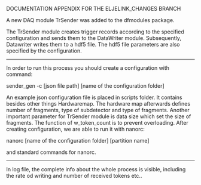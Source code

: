 DOCUMENTATION APPENDIX FOR THE ELJELINK_CHANGES BRANCH

A new DAQ module TrSender was added to the dfmodules package. 

The TrSender module creates trigger records according to the specified configuration and sends them to the DataWriter module. Subsequently, Datawriter writes them to a hdf5 file. The hdf5 file parameters are also specified by the configuration. 

-------------------------------------------------------------------------------------------------------
In order to run this process you should create a configuration with command:

sender_gen -c [json file path] [name of the configuration folder]

An example json configuration file is placed in scripts folder. It contains besides other things Hardwaremap. The hardware map afterwards defines number of fragments, type of subdetector and type of fragments. Another important parameter for TrSender module is data size which set the size of fragments. The function of w_token_count is to prevent overloading. 
After creating configuration, we are able to run it with nanorc: 

nanorc [name of the configuration folder] [partition name]

and standard commands for nanorc. 

-------------------------------------------------------------------------------------------------------
In log file, the complete info about the whole process is visible, including the rate od writing and number of received tokens etc..
